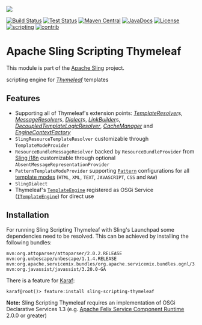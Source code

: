 [<img src="http://sling.apache.org/res/logos/sling.png"/>](http://sling.apache.org)

 [![Build Status](https://builds.apache.org/buildStatus/icon?job=sling-org-apache-sling-scripting-thymeleaf-1.8)](https://builds.apache.org/view/S-Z/view/Sling/job/sling-org-apache-sling-scripting-thymeleaf-1.8) [![Test Status](https://img.shields.io/jenkins/t/https/builds.apache.org/view/S-Z/view/Sling/job/sling-org-apache-sling-scripting-thymeleaf-1.8.svg)](https://builds.apache.org/view/S-Z/view/Sling/job/sling-org-apache-sling-scripting-thymeleaf-1.8/test_results_analyzer/) [![Maven Central](https://maven-badges.herokuapp.com/maven-central/org.apache.sling/org.apache.sling.scripting.thymeleaf/badge.svg)](http://search.maven.org/#search%7Cga%7C1%7Cg%3A%22org.apache.sling%22%20a%3A%22org.apache.sling.scripting.thymeleaf%22) [![JavaDocs](https://www.javadoc.io/badge/org.apache.sling/org.apache.sling.scripting.thymeleaf.svg)](https://www.javadoc.io/doc/org.apache.sling/org.apache.sling.scripting.thymeleaf) [![License](https://img.shields.io/badge/License-Apache%202.0-blue.svg)](https://www.apache.org/licenses/LICENSE-2.0) [![scripting](https://sling.apache.org/badges/group-scripting.svg)](https://github.com/apache/sling-aggregator/blob/master/docs/groups/scripting.md)&#32;[![contrib](http://sling.apache.org/badges/status-contrib.svg)](https://github.com/apache/sling-aggregator/blob/master/docs/status/contrib.md)

# Apache Sling Scripting Thymeleaf

This module is part of the [Apache Sling](https://sling.apache.org) project.

scripting engine for [_Thymeleaf_](http://www.thymeleaf.org) templates

## Features

* Supporting all of Thymeleaf's extension points: [_TemplateResolver_](http://www.thymeleaf.org/apidocs/thymeleaf/3.0.0.RELEASE/org/thymeleaf/templateresolver/ITemplateResolver.html)﻿s, [_MessageResolver_](http://www.thymeleaf.org/apidocs/thymeleaf/3.0.0.RELEASE/org/thymeleaf/messageresolver/IMessageResolver.html)﻿s, [_Dialect_﻿](http://www.thymeleaf.org/apidocs/thymeleaf/3.0.0.RELEASE/org/thymeleaf/dialect/IDialect.html)s, [_LinkBuilder_](http://www.thymeleaf.org/apidocs/thymeleaf/3.0.0.RELEASE/org/thymeleaf/linkbuilder/ILinkBuilder.html)﻿s, [_DecoupledTemplateLogicResolver_](http://www.thymeleaf.org/apidocs/thymeleaf/3.0.0.RELEASE/org/thymeleaf/templateparser/markup/decoupled/IDecoupledTemplateLogicResolver.html), [_CacheManager_](http://www.thymeleaf.org/apidocs/thymeleaf/3.0.0.RELEASE/org/thymeleaf/cache/ICacheManager.html) and [_EngineContextFactory_](http://www.thymeleaf.org/apidocs/thymeleaf/3.0.0.RELEASE/org/thymeleaf/context/IEngineContext.html)
* `SlingResourceTemplateResolver` customizable through `TemplateModeProvider`﻿
* `ResourceBundleMessageResolver` backed by `ResourceBundleProvider` from [Sling i18n](https://sling.apache.org/documentation/bundles/internationalization-support-i18n.html) customizable through optional `AbsentMessageRepresentationProvider`﻿
* `PatternTemplateModeProvider` supporting [`Pattern`](https://docs.oracle.com/javase/7/docs/api/java/util/regex/Pattern.html) configurations for all [template modes](http://www.thymeleaf.org/apidocs/thymeleaf/3.0.0.RELEASE/org/thymeleaf/templatemode/TemplateMode.html) (`HTML`, `XML`, `TEXT`, `JAVASCRIPT`, `CSS` and `RAW`)
* `SlingDialect`
* Thymeleaf's [`TemplateEngine`](http://www.thymeleaf.org/apidocs/thymeleaf/3.0.0.RELEASE/org/thymeleaf/ITemplateEngine.html) registered as OSGi Service ([`ITemplateEngine`](http://www.thymeleaf.org/apidocs/thymeleaf/3.0.0.RELEASE/org/thymeleaf/ITemplateEngine.html)) for direct use

## Installation

For running Sling Scripting Thymeleaf with Sling's Launchpad some dependencies need to be resolved. This can be achieved by installing the following bundles:

    mvn:org.attoparser/attoparser/2.0.2.RELEASE
    mvn:org.unbescape/unbescape/1.1.4.RELEASE
    mvn:org.apache.servicemix.bundles/org.apache.servicemix.bundles.ognl/3.2_1
    mvn:org.javassist/javassist/3.20.0-GA

There is a feature for [Karaf](https://github.com/apache/sling/tree/trunk/contrib/launchpad/karaf):

    karaf@root()> feature:install sling-scripting-thymeleaf

**Note:** Sling Scripting Thymeleaf requires an implementation of OSGi Declarative Services 1.3 (e.g. [Apache Felix Service Component Runtime](http://felix.apache.org/documentation/subprojects/apache-felix-service-component-runtime.html) 2.0.0 or greater)
